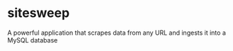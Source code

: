 # sitesweep
A powerful application that scrapes data from any URL and ingests it into a MySQL database
